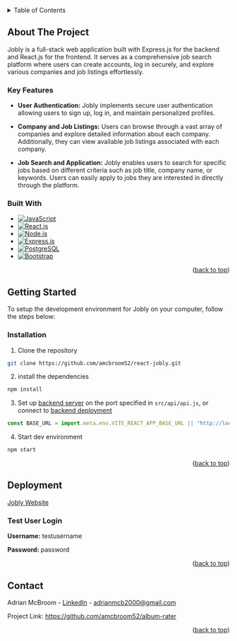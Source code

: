 <a name="readme-top"></a>

<!-- TABLE OF CONTENTS -->
<details>
  <summary>Table of Contents</summary>
  <ol>
    <li>
      <a href="#about-the-project">About The Project</a>
      <ul>
        <li><a href="#key-features">Key Features</a></li>
        <li><a href="#built-with">Built With</a></li>
      </ul>
    </li>
    <li>
      <a href="#getting-started">Getting Started</a>
      <ul>
        <li><a href="#installation">Installation</a></li>
      </ul>
    </li>
    <li>
      <a href="#deployment">Deployment</a>
      <ul>
        <li><a href="#test-user-login">Test User Login</a></li>
      </ul>
    </li>
    <li><a href="#contact">Contact</a></li>
  </ol>
</details>


<!-- ABOUT THE PROJECT -->
## About The Project

Jobly is a full-stack web application built with Express.js for the backend and React.js for the frontend. It serves as a comprehensive job search platform where users can create accounts, log in securely, and explore various companies and job listings effortlessly.

### Key Features
* **User Authentication:** Jobly implements secure user authentication allowing users to sign up, log in, and maintain personalized profiles.

* **Company and Job Listings:** Users can browse through a vast array of companies and explore detailed information about each company. Additionally, they can view available job listings associated with each company.

* **Job Search and Application:** Jobly enables users to search for specific jobs based on different criteria such as job title, company name, or keywords. Users can easily apply to jobs they are interested in directly through the platform.

### Built With

* [![JavaScript][JavaScript]][JavaScript-url]
* [![React.js][React.js]][React-url]
* [![Node.js][Node.js]][Node-url]
* [![Express.js][Express.js]][Express-url]
* [![PostgreSQL][PostgreSQL]][PostgreSQL-url]
* [![Bootstrap][Bootstrap.com]][Bootstrap-url]

<p align="right">(<a href="#readme-top">back to top</a>)</p>

<!-- GETTING STARTED -->
## Getting Started
To setup the development environment for Jobly on your computer, follow the steps below:

### Installation

1. Clone the repository
  ```sh
  git clone https://github.com/amcbroom52/react-jobly.git
  ```
2. install the dependencies
  ```sh
  npm install
  ```

3. Set up [backend server](https://github.com/amcbroom52/react-jobly-backend) on the port specified in `src/api/api.js`, or connect to [backend deployment](https://react-jobly-backend-amcbroom.onrender.com)

  ```js
  const BASE_URL = import.meta.env.VITE_REACT_APP_BASE_URL || "http://localhost:3001";
  ```

4. Start dev environment
  ```sh
  npm start
  ```

<p align="right">(<a href="#readme-top">back to top</a>)</p>

<!-- DEPLOYMENT -->
## Deployment

[Jobly Website](https://knowledgeable-silver.surge.sh/)

### Test User Login

**Username:** testusername

**Password:** password

<p align="right">(<a href="#readme-top">back to top</a>)</p>

<!-- CONTACT -->
## Contact

Adrian McBroom - [LinkedIn](https://www.linkedin.com/in/adrian-mcbroom/) - adrianmcb2000@gmail.com

Project Link: https://github.com/amcbroom52/album-rater

<p align="right">(<a href="#readme-top">back to top</a>)</p>

<!-- MARKDOWN LINKS & IMAGES -->
<!-- https://www.markdownguide.org/basic-syntax/#reference-style-links -->
[React.js]: https://img.shields.io/badge/React-20232A?style=for-the-badge&logo=react&logoColor=61DAFB
[React-url]: https://reactjs.org/
[Node.js]: https://img.shields.io/badge/Node.js-43853D?style=for-the-badge&logo=node.js&logoColor=white
[Node-url]: https://nodejs.org/en
[Express.js]: https://img.shields.io/badge/Express.js-404D59?style=for-the-badge
[Express-url]: https://expressjs.com/
[Bootstrap.com]: https://img.shields.io/badge/Bootstrap-563D7C?style=for-the-badge&logo=bootstrap&logoColor=white
[Bootstrap-url]: https://getbootstrap.com
[PostgreSQL]: https://img.shields.io/badge/PostgreSQL-316192?style=for-the-badge&logo=postgresql&logoColor=white
[PostgreSQL-url]: https://www.postgresql.org/
[JavaScript]: https://img.shields.io/badge/JavaScript-F7DF1E?style=for-the-badge&logo=JavaScript&logoColor=white
[JavaScript-url]: https://www.javascript.com/
